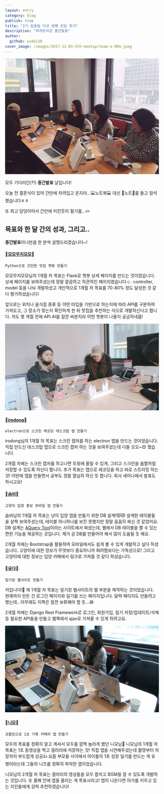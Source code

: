 ```yaml
---
layout: entry
category: blog
publish: true
title: "2기 입동팀 다섯 번째 모임 후기"
description: "여개모각코 중간발표"
author:
  github: yuda110
cover_image: /images/2017-12-03-5th-meetup/team-a-004.jpeg
---
```


![중간발표의 현장](/images/2017-12-03-5th-meetup/2.jpg)

모두 기다리던(?!) **중간발표** 날입니다!

오늘 전 결혼식이 있어 간만에 차려입고 온지라...:computer:노트북:computer: 대신 :notebook:노트:notebook:를 들고 참석했습니다ㅎㅎ

또 회고 담당이어서 간만에 미친듯이 필기를...:pencil2:

## 목표와 한 달 간의 성과, 그리고..
**중간발표**이니만큼 한 분씩 설명드리겠습니다~!

#### :woman:[모모무지모모](/authors/JJRomi):woman:
	Python으로 간단한 맛집 챗봇 만들기
모모무지모모님의 1개월 차 목표는 Flask로 챗봇 상세 페이지를 만드는 것이었습니다. 상세 페이지를 보여주셨는데 정말 깔끔하고 직관적인 페이지였습니다:relaxed:. controller, model 등을 나눠 개발하셨고 개인적으로 1개월 차 목표를 70-80% 정도 달성한 것 같다 평가하셨습니다!

앞으로는 위치나 음식점 종류 등 어떤 타입을 기반으로 하는지에 따라 API를 구분하여 가져오고, 그 장소가 맞는지 확인하게 한 뒤 맛집을 추천하는 식으로 개발하신다고 합니다. 저도 몇 개월 전에 API.AI를 잠깐 써본지라 어떤 챗봇이 나올지 궁금하네욥! 

![irodong님 중간발표 중](/images/2017-12-03-5th-meetup/3.jpg)
#### :woman:[irodong](/authors/godori):woman:
	electron으로 스크린 레코딩 데스크탑 앱 만들기
irodong님의 1개월 차 목표는 스크린 캡처를 하는 electron 앱을 만드는 것이었습니다. 직접 만드신 데스크탑 앱으로 스크린 캡처 하는 것을 보여주셨는데 다들 오오~:heart_eyes: 했습니다. 

2개월 차에는 스크린 캡처를 하고나면 트윗에 올릴 수 있게, 그리고 스크린을 움짤처럼 저장할 수 있도록 하신다 합니다. 추가 목표는 앱으로 레코딩을 하고 바로 스트리밍 하는 것! 이번에 앱을 만들면서 공부도 정말 열심히 하신 듯 합니다. 회사 세미나에서 발표도 하시고요!

#### :woman:[숨비](/authors/bizuryu):woman:
	고양이 입양 홍보 모바일 앱 만들기
숨비님의 1개월 차 목표는 냥이 입양 앱을 만들기 위한 DB 설계!:heart_eyes_cat::heart_eyes_cat: 설계한 테이블들을 살짝 보여주셨는데, 테이블 하나하나를 보진 못했지만 정말 꼼꼼히 짜신 것 같았어요. DB 설계는 [AQuery Tool](http://aquerytool.com/)이라는 사이트에서 짜셨는데, 웹에서 DB 테이블을 짤 수 있는 편한 기능을 제공하는 곳입니다. 제가 곧 DB를 만들어야 해서 많이 도움될 듯 해요.

2개월 차에는 Bootstrap을 활용하여 모바일에서도 쉽게 볼 수 있게 개발하고 싶다 하셨습니다. 고양이에 대한 정보가 무엇보다 중요하니까 화려함보다는 가독성으로! 그리고 고양이에 대한 정보는 입양 카페에서 링크로 가져올 것 같다 하셨습니다.

#### :woman:[유다](/authors/yuda110):woman:
	일기장 웹사이트 만들기
저입니다!:raising_hand: 제 1개월 차 목표는 일기장 웹사이트의 웹 부분을 제작하는 것이었습니다. 현재까지 만든 건 로그인 페이지와 일기를 쓰는 페이지입니다. 달력 페이지도 만들려고 했는데...아무래도 이쪽은 잠깐 보류해야 할 듯...:sweat_smile: 

2개월 차에는 Django Rest Framework로 로그인, 회원가입, 일기 저장/업데이트/삭제 등 필요한 API들을 만들고 웹쪽에서 ajax로 가져올 수 있게 하려고요.

![니모님 중간발표 중](/images/2017-12-03-5th-meetup/4.jpg)
#### :woman:[니모](/authors/jy617lee):woman:
	코틀린으로 1초 기록 카메라 앱 만들기
모두의 목표를 정확히 알고 계셔서 모두를 깜짝 놀라게 했던 니모님:clap: 니모님의 1개월 차 목표는 1초 동영상을 찍고 갤러리에 저장하는 것! 직접 앱을 시연해주셨는데 촬영부터 저장까지 부드럽게 성공:+1: 요즘 부모들 사이에서 아이들의 1초 성장 일기를 만드는 게 유행이라는데 그들의  니즈를 정확히 파악한 앱이었습니다. 

니모님의 2개월 차 목표는 갤러리의 영상들을 모두 합치고 BGM을 깔 수 있도록 개발하는 것입니다. 또 올해 안에 앱을 올리는 게 목표시라고! 앱이 나온다면 아가를 키우고 있는 지인들에게 강력 추천하겠습니다!